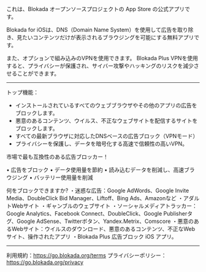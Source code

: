 これは、Blokada オープンソースプロジェクトの App Store の公式アプリです。

Blokada for iOSは、DNS（Domain Name System）を使用して広告を取り除き、見たいコンテンツだけが表示されるブラウジングを可能にする無料アプリです。

また、オプションで組み込みのVPNを使用できます。 Blokada Plus VPNを使用すると、プライバシーが保護され、サイバー攻撃やハッキングのリスクを減少させることができます。

----

トップ機能：

- インストールされているすべてのウェブブラウザやその他のアプリの広告をブロックします。
- 悪意のあるコンテンツ、ウイルス、不正なウェブサイトを配信するサイトをブロックします。
- すべての最新ブラウザに対応したDNSベースの広告ブロック（VPNモード）
- プライバシーを保護し、データを暗号化する高速で信頼性の高いVPN。

市場で最も互換性のある広告ブロッカー！

• 広告をブロック • データ使用量を節約 • 読み込むデータを削減し、高速ブラウジング • バッテリー使用量を削減

何をブロックできますか? ・迷惑な広告：Google AdWords、Google Invite Media、DoubleClick Bid Manager、Liftoff、Bing Ads、Amazonなど ・アダルトWebサイト ・ギャンブルのウェブサイト ・ソーシャルメディアトラッカー：Google Analytics、Facebook Connect、DoubleClick、Google Publisherタグ、Google AdSense、Twitterボタン、Yandex.Metrix、Comscore ・悪意のあるWebサイト：ウイルスのダウンロード、悪意のあるコンテンツ、不正なWebサイト、操作されたアプリ ・Blokada Plus 広告ブロック iOS アプリ。

----

利用規約：https://go.blokada.org/terms プライバシーポリシー：https://go.blokada.org/privacy
